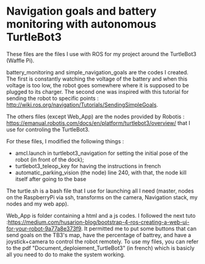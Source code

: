 # Navigation goals and battery monitoring with autonomous TurtleBot3

These files are the files I use with ROS for my project around the TurtleBot3 (Waffle Pi).

battery_monitoring and simple_navigation_goals are the codes I created.
The first is constantly watching the voltage of the battery and when this voltage is too low, the robot goes somewhere where it is supposed to be plugged to its charger. The second one was inspired with this tutorial for sending the robot to specific points : http://wiki.ros.org/navigation/Tutorials/SendingSimpleGoals.


The others files (except Web_App) are the nodes provided by Robotis : https://emanual.robotis.com/docs/en/platform/turtlebot3/overview/ that I use for controling the TurtleBot3.

For these files, I modified the following things :
  - amcl.launch in turtlebot3_navigation for setting the initial pose of the robot (in front of the dock);
  - turtlebot3_teleop_key for having the instructions in french
  - automatic_parking_vision (the node) line 240, with that, the node kill itself after going to the base

The turtle.sh is a bash file that I use for launching all I need (master, nodes on the RaspberryPi via ssh, transforms on the camera, Navigation stack, my nodes and my web app).

Web_App is folder containing a html and a js codes.
I followed the next tuto :https://medium.com/husarion-blog/bootstrap-4-ros-creating-a-web-ui-for-your-robot-9a77a8e373f9. 
It permitted me to put some buttons that can send goals on the TB3's map, have the percentage of battrey, and have a joystick+camera to control the robot remotely.
To use my files, you can refer to the pdf "Document_deploiement_TurtleBot3" (in french) which is basicly all you need to do to make the system working.
